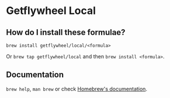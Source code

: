 # Getflywheel Local

## How do I install these formulae?
`brew install getflywheel/local/<formula>`

Or `brew tap getflywheel/local` and then `brew install <formula>`.

## Documentation
`brew help`, `man brew` or check [Homebrew's documentation](https://docs.brew.sh).
